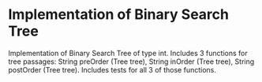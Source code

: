 # Implementation of Binary Search Tree

Implementation of Binary Search Tree of type int. Includes 3 functions for tree passages: String preOrder (Tree tree), String inOrder (Tree tree), String postOrder (Tree tree). Includes tests for all 3 of those functions.
